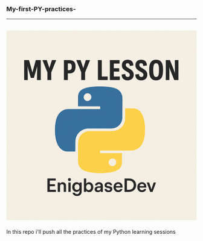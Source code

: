 ### My-first-PY-practices-
---
![My Py Lesson](img/MYPYLESSONS.png)
---
In this repo i'll push all the practices of my Python learning sessions
